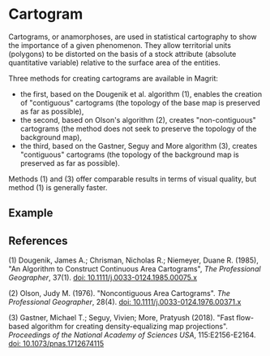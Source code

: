 # Cartogram

Cartograms, or anamorphoses, are used in statistical cartography to show the importance of a given phenomenon.
They allow territorial units (polygons) to be distorted on the basis of a stock attribute (absolute quantitative variable)
relative to the surface area of the entities.

Three methods for creating cartograms are available in Magrit:

- the first, based on the Dougenik et al. algorithm (1), enables the creation of "contiguous" cartograms (the topology of the base map is preserved as far as possible),
- the second, based on Olson's algorithm (2), creates "non-contiguous" cartograms (the method does not seek to preserve the topology of the background map),
- the third, based on the Gastner, Seguy and More algorithm (3), creates "contiguous" cartograms (the topology of the background map is preserved as far as possible).

Methods (1) and (3) offer comparable results in terms of visual quality, but method (1) is generally faster.

## Example

<ZoomImg
    src="/cartograms.png"
    alt="The 3 types of cartograms applied to Paris neighborhoods (variable: Population 2012)"
    caption="The 3 types of cartograms applied to Paris neighborhoods (variable: Population 2012)"
/>

## References

(1) Dougenik, James A.; Chrisman, Nicholas R.; Niemeyer, Duane R. (1985), "An Algorithm to Construct Continuous Area Cartograms", *The Professional Geographer*, 37(1). [doi: 10.1111/j.0033-0124.1985.00075.x](https://doi.org/10.1111/j.0033-0124.1985.00075.x)

(2) Olson, Judy M. (1976). "Noncontiguous Area Cartograms". *The Professional Geographer*, 28(4). [doi: 10.1111/j.0033-0124.1976.00371.x](https://doi.org/10.1111/j.0033-0124.1976.00371.x)

(3) Gastner, Michael T.; Seguy, Vivien; More, Pratyush (2018). "Fast flow-based algorithm for creating density-equalizing map projections". *Proceedings of the National Academy of Sciences USA*, 115:E2156-E2164. [doi: 10.1073/pnas.1712674115](https://doi.org/10.1073/pnas.1712674115)


